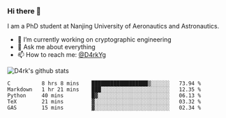 ### Hi there 👋

I am a PhD student at Nanjing University of Aeronautics and Astronautics.

- 🔭 I’m currently working on cryptographic engineering
- 💬 Ask me about everything
- 📫 How to reach me: [@D4rkYg](https://twitter.com/D4rkYg)

![D4rk's github stats](https://github-readme-stats.vercel.app/api?username=dd4rk&show_icons=true&title_color=fff&icon_color=79ff97&text_color=9f9f9f&bg_color=151515)

<!--START_SECTION:waka-->
```text
C          8 hrs 8 mins    ██████████████████▒░░░░░░   73.94 % 
Markdown   1 hr 21 mins    ███░░░░░░░░░░░░░░░░░░░░░░   12.35 % 
Python     40 mins         █▓░░░░░░░░░░░░░░░░░░░░░░░   06.13 % 
TeX        21 mins         ▓░░░░░░░░░░░░░░░░░░░░░░░░   03.32 % 
GAS        15 mins         ▓░░░░░░░░░░░░░░░░░░░░░░░░   02.34 % 
```
<!--END_SECTION:waka-->
